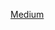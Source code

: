 [Medium]([https://example.com](https://medium.com/ai-in-plain-english/building-simple-multi-agent-system-using-langgraph-0bd7b7a71078))
